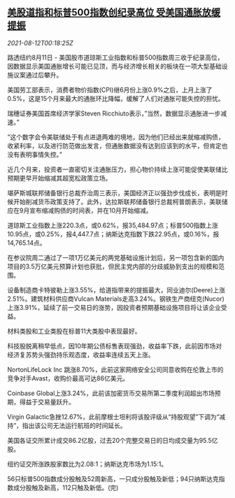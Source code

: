 <!--1628728263000-->
[美股道指和标普500指数创纪录高位 受美国通胀放缓提振](https://cn.reuters.com/article/usa-stocks-0811-wedn-idCNKBS2FD00J)
------

<div><i>2021-08-12T00:18:25Z</i></div><p>路透纽约8月11日 - 美国股市道琼斯工业指数和标普500指数周三收于纪录高位，因数据显示美国通胀增长可能已见顶，而与经济增长相关的板块在一项大型基础设施议案通过后攀升。</p><p>美国劳工部表示，消费者物价指数(CPI)继6月份上涨0.9%之后，上月上涨了0.5%，这是15个月来最大的通胀环比降幅，缓解了人们对通胀可能失控的担忧。</p><p>瑞穗证券美国首席经济学家Steven Ricchiuto表示，”当然，数据显示通胀进一步减速。”</p><p>”这个数字会令美联储处于有点进退两难的境地，因为他们已经出来就缩减购债，收紧利率，以及进行防范做出发言，但通胀数据没有达到应该到的水平，但肯定也没有表明事情失控。”</p><p>近几个月来，投资者一直密切关注通胀压力，担心物价持续上涨可能促使美联储比预期更早开始缩减其超宽松政策立场。</p><p>堪萨斯城联邦储备银行总裁乔治周三表示，美国经济正以强劲步伐成长，表明是时候开始削减货币政策支持了。此外，达拉斯联邦储备银行总裁柯普朗表示，美联储应在9月宣布缩减购债的时间表，并在10月开始缩减。</p><p>道琼斯工业指数上涨220.3点，或0.62%，报35,484.97点；标普500指数上涨10.95点，或0.25%，报4,447.7点；纳斯达克指数下跌22.95点，或0.16%，报14,765.14点。</p><p>在参议院周二通过了一项1万亿美元的两党基础设施计划后，另一项包含新的国内项目的3.5万亿美元预算计划也获批，但民主党内部的分歧威胁到支出的规模和范围。</p><p>设备制造商卡特彼勒上涨3.55%，给道指带来的提振最大，同业迪尔(Deere)上涨2.51%。建筑材料供应商Vulcan Materials走高3.24%。钢铁生产商纽克(Nucor)上涨3.91%，延续了前一交易日的涨势，因投资者预期基础设施项目将让该企业受益。</p><p>材料类股和工业类股在标普11大类股中表现最好。</p><p>科技股脱离稍早低点，因10年期公债标售表现强劲，收益率下跌，此前因市场对经济复苏势头强劲持乐观态度，收益率连续五天上涨。</p><p>NortonLifeLock Inc 跳涨8.70%，此前这家网络安全公司同意收购在伦敦上市的竞争对手Avast，收购价最高可达86亿美元。</p><p>Coinbase Global上涨3.24%，此前该加密货币交易所第二季度利润超出市场预期，得益于交易量跃升。</p><p>Virgin Galactic急挫12.67%，此前摩根士坦利将该股评级从“持股观望”下调为“减持”，指出该公司无法运行航班的时间延长。</p><p>美国各证交所累计成交86.2亿股，过去20个完整交易日的日均成交量为95.5亿股。</p><p>纽约证交所涨跌股家数比为2.08:1；纳斯达克市场为1.15:1。</p><p>56只标普500指数成分股触及52周新高，一只成分股触及新低；94只纳斯达克指数成分股触及新高，112只触及新低。(完)</p>
